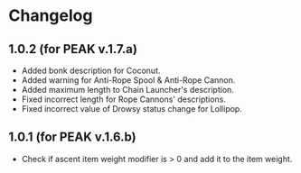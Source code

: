 # Changelog

## 1.0.2 (for PEAK v.1.7.a)
- Added bonk description for Coconut.
- Added warning for Anti-Rope Spool & Anti-Rope Cannon.
- Added maximum length to Chain Launcher's description.
- Fixed incorrect length for Rope Cannons' descriptions.
- Fixed incorrect value of Drowsy status change for Lollipop.

## 1.0.1 (for PEAK v.1.6.b)
- Check if ascent item weight modifier is > 0 and add it to the item weight.